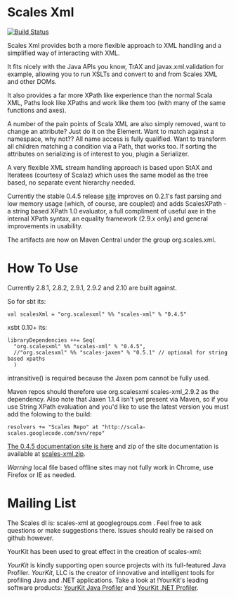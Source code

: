# Scales Xml

[![Build Status](https://travis-ci.org/chris-twiner/scalesXml.png)](https://travis-ci.org/chris-twiner/scalesXml)

Scales Xml provides both a more flexible approach to XML handling and a simplified way of interacting with XML.  

It fits nicely with the Java APIs you know, TrAX and javax.xml.validation for example, allowing you to run XSLTs and convert to and from Scales XML and other DOMs.

It also provides a far more XPath like experience than the normal Scala XML, Paths look like XPaths and work like them too (with many of the same functions and axes).

A number of the pain points of Scala XML are also simply removed, want to change an attribute?  Just do it on the Element.  Want to match against a namespace, why not?? All name access is fully qualified.  Want to transform all children matching a condition via a Path, that works too.  If sorting the attributes on serializing is of interest to you, plugin a Serializer.

A very flexible XML stream handling approach is based upon StAX and Iteratees (courtesy of Scalaz) which uses the same model as the tree based, no separate event hierarchy needed.

Currently the stable 0.4.5 release [site](http://scala-scales.googlecode.com/svn/sites/scales/scales-xml_2.9.2/0.3/index.html) improves on 0.2.1's fast parsing and low memory usage (which, of course, are coupled) and adds ScalesXPath - a string based XPath 1.0 evaluator, a full compliment of useful axe in the internal XPath syntax, an equality framework (2.9.x only) and general improvements in usability.

The artifacts are now on Maven Central under the group org.scales.xml.

# How To Use

Currently 2.8.1, 2.8.2, 2.9.1, 2.9.2 and 2.10 are built against.

So for sbt its:

    val scalesXml = "org.scalesxml" %% "scales-xml" % "0.4.5"

xsbt 0.10+ its:

    libraryDependencies ++= Seq(
      "org.scalesxml" %% "scales-xml" % "0.4.5",
      //"org.scalesxml" %% "scales-jaxen" % "0.5.1" // optional for string based xpaths
      )

intransitive() is required because the Jaxen pom cannot be fully used.

Maven repos should therefore use org.scalesxml scales-xml_2.9.2 as the dependency.   Also note that Jaxen 1.1.4 isn't yet present via Maven, so if you use String XPath evaluation and you'd like to use the latest version you must add the folowing to the build:

    resolvers += "Scales Repo" at "http://scala-scales.googlecode.com/svn/repo"

[The 0.4.5 documentation site is here](http://scala-scales.googlecode.com/svn/sites/scales/scales-xml_2.9.2/0.4.4/index.html) and zip of the site documentation is available at [scales-xml.zip](http://scala-scales.googlecode.com/svn/sites/scales/scales-xml_2.9.2/0.4.4/org.scalesxml-scales-xml-0.4.4-site.zip).

_Warning_ local file based offline sites may not fully work in Chrome, use Firefox or IE as needed.

# Mailing List

The Scales dl is: scales-xml at googlegroups.com .  Feel free to ask questions or make suggestions there.  Issues should really be raised on github however.

YourKit has been used to great effect in the creation of scales-xml:

*YourKit* is kindly supporting open source projects with its full-featured Java Profiler.
*YourKit*, LLC is the creator of innovative and intelligent tools for profiling
Java and .NET applications. Take a look at !YourKit's leading software products:
[YourKit Java Profiler](http://www.yourkit.com/java/profiler/index.jsp) and
[YourKit .NET Profiler](http://www.yourkit.com/.net/profiler/index.jsp).
